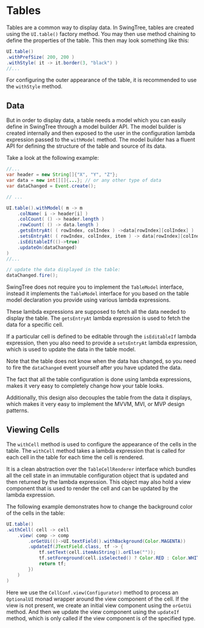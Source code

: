 
# Tables #

Tables are a common way to display data.
In SwingTree, tables are created using the `UI.table()` factory method.
You may then use method chaining to define the properties of the table.
This then may look something like this:

```java
UI.table()
.withPrefSize( 200, 200 )
.withStyle( it -> it.border(3, "black") )
//...
```

For configuring the outer appearance of the table,
it is recommended to use the `withStyle` method.

## Data ##

But in order to display data, a table needs a model
which you can easily define in SwingTree through a model builder API.
The model builder is created internally and then exposed to the
user in the configuration lambda expression passed to the
`withModel` method. The model builder has a fluent API
for defining the structure of the table and source of its data.

Take a look at the following example:

```java
//...
var header = new String[]{"X", "Y", "Z"};
var data = new int[][]{...}; // or any other type of data
var dataChanged = Event.create();

// ...

UI.table().withModel( m -> m
    .colName( i -> header[i] )
    .colCount( () -> header.length )
    .rowCount( () -> data.length )
    .getsEntryAt( ( rowIndex, colIndex ) ->data[rowIndex][colIndex] )
    .setsEntryAt( ( rowIndex, colIndex, item ) -> data[rowIndex][colIndex] = (int)item )
    .isEditableIf(()->true)
    .updateOn(dataChanged)
)
//...

// update the data displayed in the table:
dataChanged.fire();
```

SwingTree does not require you to implement
the `TableModel` interface, instead it implements
the `TableModel` interface for you based on the
table model declaration you provide using
various lambda expressions.

These lambda expressions are supposed to
fetch all the data needed to display the table.
The `getsEntryAt` lambda expression is used to fetch
the data for a specific cell.

If a particular cell is defined to be editable through
the `isEditableIf` lambda expression,
then you also need to provide a `setsEntryAt` lambda expression,
which is used to update the data in the table model.

Note that the table does not know when the data
has changed, so you need to fire the `dataChanged`
event yourself after you have updated the data.

The fact that all the table configuration is
done using lambda expressions, makes it very
easy to completely change how your table looks.

Additionally, this design also decouples the table from
the data it displays, which
makes it very easy to implement the MVVM, MVI, or MVP
design patterns.

## Viewing Cells ##

The `withCell` method is used to configure the appearance
of the cells in the table. The `withCell` method takes
a lambda expression that is called for each cell in the table
for each time the cell is rendered.

It is a clean abstraction over the `TableCellRenderer` interface
which bundles all the cell state in an immutable configuration
object that is updated and then returned by the lambda expression.
This object may also hold a view component that is used to render
the cell and can be updated by the lambda expression.

The following example demonstrates how to change the background
color of the cells in the table:

```java
UI.table()
.withCell( cell -> cell
    .view( comp -> comp
        .orGetUi(()->UI.textField().withBackground(Color.MAGENTA))
        .updateIf(JTextField.class, tf -> {
            tf.setText(cell.itemAsString().orElse(""));
            tf.setForeground(cell.isSelected() ? Color.RED : Color.WHITE)
            return tf;
        })
    )
)
```

Here we use the `CellConf.view(Configurator)` method to process an `OptionalUI`
monad wrapper around the view component of the cell.
If the view is not present, we create an initial view component
using the `orGetUi` method.
And then we update the view component using the `updateIf` method,
which is only called if the view component is of the specified type.

